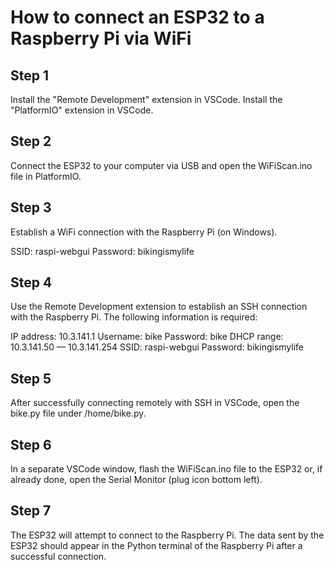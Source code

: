 # How to connect an ESP32 to a Raspberry Pi via WiFi

## Step 1

Install the "Remote Development" extension in VSCode.
Install the "PlatformIO" extension in VSCode.

## Step 2

Connect the ESP32 to your computer via USB and open the WiFiScan.ino file in PlatformIO.

## Step 3

Establish a WiFi connection with the Raspberry Pi (on Windows).

SSID: raspi-webgui
Password: bikingismylife

## Step 4

Use the Remote Development extension to establish an SSH connection with the Raspberry Pi.
The following information is required:

IP address: 10.3.141.1
Username: bike
Password: bike
DHCP range: 10.3.141.50 — 10.3.141.254
SSID: raspi-webgui
Password: bikingismylife

## Step 5

After successfully connecting remotely with SSH in VSCode, open the bike.py file under /home/bike.py.

## Step 6

In a separate VSCode window, flash the WiFiScan.ino file to the ESP32 or, if already done, open the Serial Monitor (plug icon bottom left).

## Step 7

The ESP32 will attempt to connect to the Raspberry Pi. The data sent by the ESP32 should appear in the Python terminal of the Raspberry Pi after a successful connection.
